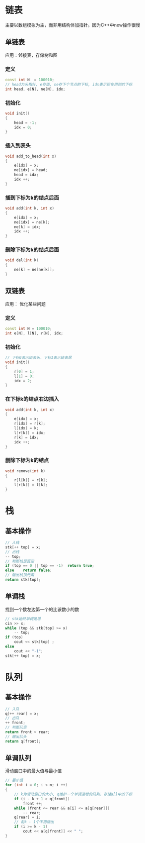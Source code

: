 # 链表
主要以数组模拟为主，而非用结构体加指针。因为C++中new操作很慢
## 单链表
应用：邻接表，存储树和图
### 定义
```C++
const int N  = 100010;
// head为头指针, e存值, ne存下个节点的下标, idx表示现在用到的下标
int head, e[N], ne[N], idx;
```
### 初始化
```C++
void init()
{
    head = -1;
    idx = 0;
}
```
### 插入到表头
```C++
void add_to_head(int x)
{
    e[idx] = x;
    ne[idx] = head;
    head = idx;
    idx ++;
}
```
### 插到下标为k的结点后面
```C++
void add(int k, int x)
{
    e[idx] = x;
    ne[idx] = ne[k];
    ne[k] = idx;
    idx ++;
}
```
### 删除下标为k的结点后面
```C++
void del(int k)
{
    ne[k] = ne[ne[k]];
}
```
## 双链表
应用： 优化某些问题
### 定义
```C++
const int N = 100010;
int e[N], l[N], r[N], idx;
```
### 初始化
```C++
// 下标0表示链表头，下标1表示链表尾
void init()
{
    r[0] = 1;
    l[1] = 0;
    idx = 2;
}
```
### 在下标k的结点右边插入
```C++
void add(int k, int x)
{
    e[idx] = x;
    r[idx] = r[k];
    l[idx] = k;
    l[r[k]] = idx;
    r[k] = idx;
    idx ++;
}
```
### 删除下标为k的结点
```C++
void remove(int k)
{
    r[l[k]] = r[k];
    l[r[k]] = l[k];
}
```
# 栈
## 基本操作
```C++
// 入栈
stk[++ top] = x;
// 出栈
-- top;
// 判断栈是否空
if (top == 0 || top == -1)  return true;
else    return false;
// 输出栈顶元素
return stk[top];
```
## 单调栈
找到一个数左边第一个的比该数小的数
```C++
// stk始终单调递增
cin >> x;
while (top && stk[top] >= x)
    -- top;
if (top)
    cout << stk[top] ;
else
    cout << "-1";
stk[++ top] = x;
```
# 队列
## 基本操作
```C++
// 入队
q[++ rear] = x;
// 出队
++ front;
// 判断队空
return front > rear;
// 输出队头
return q[front];
```
## 单调队列
滑动窗口中的最大值与最小值
```C++
// 最小值
for (int i = 0; i < n; i ++)
{
    // k为滑动窗口的大小, q维护一个单调递增的队列，存储a[]中的下标
    if (i - k + 1 > q[front])
        front ++;
    while (front <= rear && a[i] <= a[q[rear]])
        -- rear;
    q[rear] = i;
    // 前k - 1个不用输出
    if (i >= k - 1)
        cout << a[q[front]] << " ";
}
```